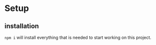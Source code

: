 # Setup

## installation
``` npm i ``` will install everything that is needed to start working on this project.
